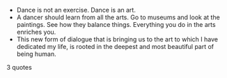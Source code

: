  - Dance is not an exercise. Dance is an art.
 - A dancer should learn from all the arts. Go to museums and look at the paintings. See how they balance things. Everything you do in the arts enriches you.
 - This new form of dialogue that is bringing us to the art to which I have dedicated my life, is rooted in the deepest and most beautiful part of being human.

3 quotes